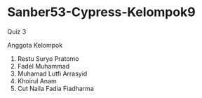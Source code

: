 # Sanber53-Cypress-Kelompok9
Quiz 3

Anggota Kelompok
1. Restu Suryo Pratomo
2. Fadel Muhammad
3. Muhamad Lutfi Arrasyid
4. Khoirul Anam
5. Cut Naila Fadia Fiadharma